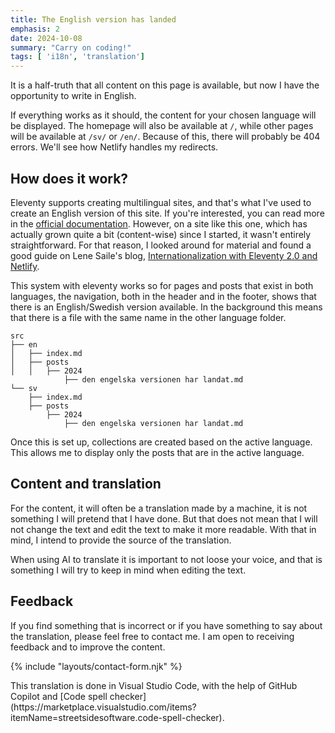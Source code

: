 ```yaml
---
title: The English version has landed
emphasis: 2
date: 2024-10-08
summary: "Carry on coding!"
tags: [ 'i18n', 'translation']
---
```


It is a half-truth that all content on this page is available, but now I have the opportunity to write in English. 

If everything works as it should, the content for your chosen language will be displayed. The homepage will also be available at `/`, while other pages will be available at `/sv/` or `/en/`. Because of this, there will probably be 404 errors. We'll see how Netlify handles my redirects.

## How does it work?

Eleventy supports creating multilingual sites, and that's what I've used to create an English version of this site. If you're interested, you can read more in the [official documentation](https://www.11ty.dev/docs/i18n/). However, on a site like this one, which has actually grown quite a bit (content-wise) since I started, it wasn't entirely straightforward. For that reason, I looked around for material and found a good guide on Lene Saile's blog, [Internationalization with Eleventy 2.0 and Netlify](https://www.lenesaile.com/en/blog/internationalization-with-eleventy-20-and-netlify/).

This system with eleventy works so for pages and posts that exist in both languages, the navigation, both in the header and in the footer, shows that there is an English/Swedish version available. In the background this means that there is a file with the same name in the other language folder.

```plaintext
src
├── en
│   ├── index.md
│   ├── posts
│   │   ├── 2024
            ├── den engelska versionen har landat.md
└── sv
    ├── index.md
    ├── posts
        ├── 2024
            ├── den engelska versionen har landat.md
```

Once this is set up, collections are created based on the active language. This allows me to display only the posts that are in the active language.

## Content and translation

For the content, it will often be a translation made by a machine, it is not something I will pretend that I have done. But that does not mean that I will not change the text and edit the text to make it more readable. With that in mind, I intend to provide the source of the translation.

When using AI to translate it is important to not loose your voice, and that is something I will try to keep in mind when editing the text.

## Feedback

If you find something that is incorrect or if you have something to say about the translation, please feel free to contact me. I am open to receiving feedback and to improve the content.

{% include "layouts/contact-form.njk" %}

<aside>
This translation is done in Visual Studio Code, with the help of GitHub Copilot and [Code spell checker](https://marketplace.visualstudio.com/items?itemName=streetsidesoftware.code-spell-checker).
</aside>
